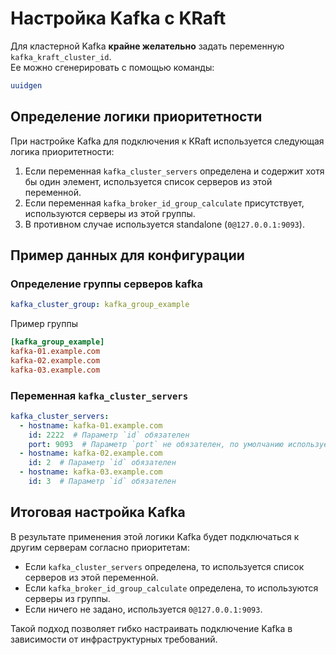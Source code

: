 # Настройка Kafka с KRaft

Для кластерной Kafka **крайне желательно** задать переменную `kafka_kraft_cluster_id`.  
Ее можно сгенерировать с помощью команды:
```sh
uuidgen
```

## Определение логики приоритетности

При настройке Kafka для подключения к KRaft используется следующая логика приоритетности:

1. Если переменная `kafka_cluster_servers` определена и содержит хотя бы один элемент, используется список серверов из этой переменной.
2. Если переменная `kafka_broker_id_group_calculate` присутствует, используются серверы из этой группы.
3. В противном случае используется standalone (`0@127.0.0.1:9093`).


## Пример данных для конфигурации

### Определение группы серверов kafka
```yaml
kafka_cluster_group: kafka_group_example
```
Пример группы
```ini
[kafka_group_example]
kafka-01.example.com
kafka-02.example.com
kafka-03.example.com
```

### Переменная `kafka_cluster_servers`

```yaml
kafka_cluster_servers:
  - hostname: kafka-01.example.com
    id: 2222  # Параметр `id` обязателен
    port: 9093  # Параметр `port` не обязателен, по умолчанию используется `9093`
  - hostname: kafka-02.example.com
    id: 2  # Параметр `id` обязателен
  - hostname: kafka-03.example.com
    id: 3  # Параметр `id` обязателен
```

## Итоговая настройка Kafka

В результате применения этой логики Kafka будет подключаться к другим серверам согласно приоритетам:
- Если `kafka_cluster_servers` определена, то используется список серверов из этой переменной.
- Если `kafka_broker_id_group_calculate` определена, то используются серверы из группы.
- Если ничего не задано, используется `0@127.0.0.1:9093`.

Такой подход позволяет гибко настраивать подключение Kafka в зависимости от инфраструктурных требований.
